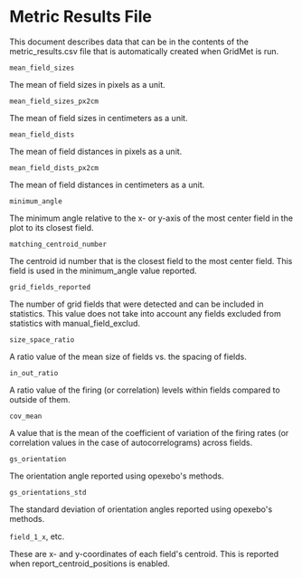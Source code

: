Metric Results File
===================

This document describes data that can be in the contents of the metric_results.csv file that is automatically created when GridMet is run.

`mean_field_sizes`

The mean of field sizes in pixels as a unit.

`mean_field_sizes_px2cm`

The mean of field sizes in centimeters as a unit.

`mean_field_dists`

The mean of field distances in pixels as a unit.

`mean_field_dists_px2cm`

The mean of field distances in centimeters as a unit.

`minimum_angle`

The minimum angle relative to the x- or y-axis of the most center field in the plot to its closest field.

`matching_centroid_number`

The centroid id number that is the closest field to the most center field. This field is used in the minimum_angle value reported.

`grid_fields_reported`

The number of grid fields that were detected and can be included in statistics. This value does not take into account any fields excluded from statistics with manual_field_exclud.

`size_space_ratio`

A ratio value of the mean size of fields vs. the spacing of fields.

`in_out_ratio`

A ratio value of the firing (or correlation) levels within fields compared to outside of them.

`cov_mean`

A value that is the mean of the coefficient of variation of the firing rates (or correlation values in the case of autocorrelograms) across fields.

`gs_orientation`

The orientation angle reported using opexebo's methods.

`gs_orientations_std`

The standard deviation of orientation angles reported using opexebo's methods.

`field_1_x`, etc.

These are x- and y-coordinates of each field's centroid. This is reported when report_centroid_positions is enabled.